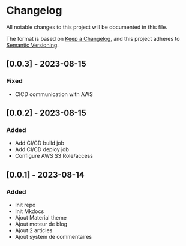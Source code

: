 # Changelog

All notable changes to this project will be documented in this file.

The format is based on [Keep a Changelog](https://keepachangelog.com/en/1.0.0/),
and this project adheres to [Semantic Versioning](https://semver.org/spec/v2.0.0.html).

## [0.0.3] - 2023-08-15
### Fixed
- CICD communication with AWS 

## [0.0.2] - 2023-08-15
### Added
- Add CI/CD build job
- Add CI/CD deploy job
- Configure AWS S3 Role/access

## [0.0.1] - 2023-08-14
### Added
- Init répo
- Init Mkdocs
- Ajout Material theme
- Ajout moteur de blog
- Ajout 2 articles
- Ajout system de commentaires
